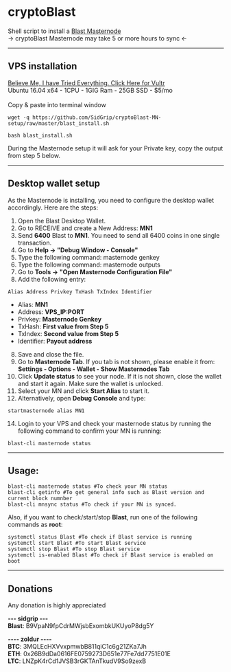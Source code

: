 # cryptoBlast
Shell script to install a [Blast Masternode](https://bitcointalk.org/index.php?topic=2547036)
<br>
->  cryptoBlast Masternode may take 5 or more hours to sync <-
***

## VPS installation
<a href="https://www.vultr.com/?ref=7390666" rel="nofollow">Believe Me, I have Tried Everything. Click Here for Vultr</a>
<br>
Ubuntu 16.04 x64 - 1CPU - 1GIG Ram - 25GB SSD - $5/mo
<br>
<br>
Copy & paste into terminal window
```
wget -q https://github.com/SidGrip/cryptoBlast-MN-setup/raw/master/blast_install.sh

bash blast_install.sh
```
During the Masternode setup it will ask for your Private key, copy the output from step 5 below.
***

## Desktop wallet setup

As the Masternode is installing, you need to configure the desktop wallet accordingly. Here are the steps:
1. Open the Blast Desktop Wallet.
2. Go to RECEIVE and create a New Address: **MN1**
3. Send **6400** Blast to **MN1**. You need to send all 6400 coins in one single transaction.
4. Go to **Help -> "Debug Window - Console"**
5. Type the following command: masternode genkey
5. Type the following command: masternode outputs
6. Go to  **Tools -> "Open Masternode Configuration File"**
7. Add the following entry:
```
Alias Address Privkey TxHash TxIndex Identifier
```
* Alias: **MN1**
* Address: **VPS_IP:PORT**
* Privkey: **Masternode Genkey**
* TxHash: **First value from Step 5**
* TxIndex:  **Second value from Step 5**
* Identifier: **Payout address**
8. Save and close the file.
9. Go to **Masternode Tab**. If you tab is not shown, please enable it from: **Settings - Options - Wallet - Show Masternodes Tab**
10. Click **Update status** to see your node. If it is not shown, close the wallet and start it again. Make sure the wallet is unlocked.
11. Select your MN and click **Start Alias** to start it.
12. Alternatively, open **Debug Console** and type:
```
startmasternode alias MN1
```
14. Login to your VPS and check your masternode status by running the following command to confirm your MN is running:
```
blast-cli masternode status
```
***

## Usage:
```
blast-cli masternode status #To check your MN status
blast-cli getinfo #To get general info such as Blast version and current block numnber
blast-cli mnsync status #To check if your MN is synced.
```
Also, if you want to check/start/stop **Blast**, run one of the following commands as **root**:

```
systemctl status Blast #To check if Blast service is running
systemctl start Blast #To start Blast service
systemctl stop Blast #To stop Blast service
systemctl is-enabled Blast #To check if Blast service is enabled on boot
```
***

## Donations
Any donation is highly appreciated

**--- sidgrip ---**
<br>
**Blast**: B9VpaN9fpCdrMWjsbExombkUKUyoP8dg5Y


**---- zoldur ----**
<br>
**BTC**: 3MQLEcHXVvxpmwbB811qiC1c6g21ZKa7Jh
<br>
**ETH**: 0x26B9dDa0616FE0759273D651e77Fe7dd7751E01E
<br>
**LTC**: LNZpK4rCd1JVSB3rGKTAnTkudV9So9zexB
